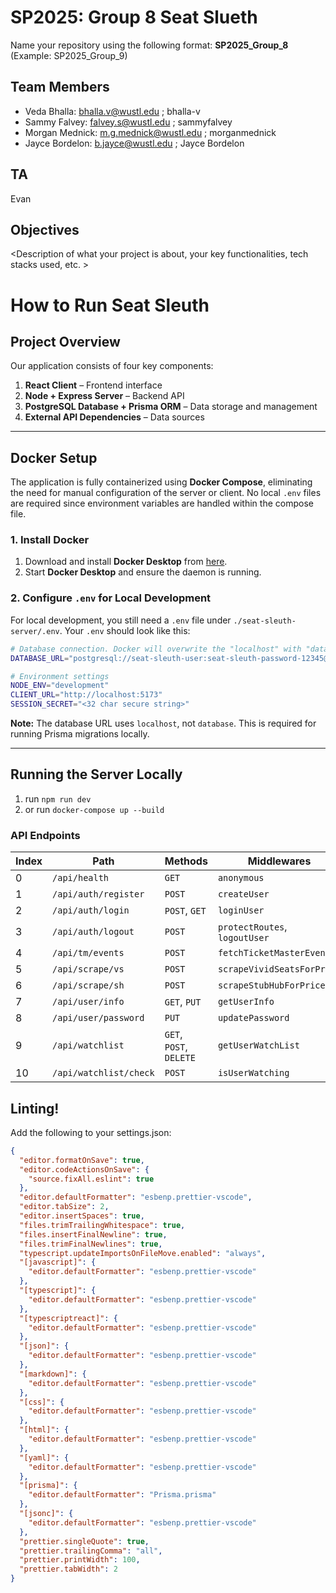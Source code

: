 # SP2025: Group 8 Seat Slueth

Name your repository using the following format:
**SP2025_Group_8**
(Example: SP2025_Group_9)

## Team Members

- Veda Bhalla: bhalla.v@wustl.edu ; bhalla-v
- Sammy Falvey: falvey.s@wustl.edu ; sammyfalvey
- Morgan Mednick: m.g.mednick@wustl.edu ; morganmednick
- Jayce Bordelon: b.jayce@wustl.edu ; Jayce Bordelon

## TA

Evan

## Objectives

&lt;Description of what your project is about, your key functionalities, tech stacks used, etc. &gt;

# **How to Run Seat Sleuth**

## **Project Overview**

Our application consists of four key components:

1. **React Client** – Frontend interface
2. **Node + Express Server** – Backend API
3. **PostgreSQL Database + Prisma ORM** – Data storage and management
4. **External API Dependencies** – Data sources

---

## **Docker Setup**

The application is fully containerized using **Docker Compose**, eliminating the need for manual configuration of the server or client. No local `.env` files are required since environment variables are handled within the compose file.

### **1. Install Docker**

1. Download and install **Docker Desktop** from [here](https://docs.docker.com/desktop/setup/install/mac-install/).
2. Start **Docker Desktop** and ensure the daemon is running.

### **2. Configure `.env` for Local Development**

For local development, you still need a `.env` file under `./seat-sleuth-server/.env`. Your `.env` should look like this:

```bash
# Database connection. Docker will overwrite the "localhost" with "database"
DATABASE_URL="postgresql://seat-sleuth-user:seat-sleuth-password-12345@localhost:5432/seat-sleuth"

# Environment settings
NODE_ENV="development"
CLIENT_URL="http://localhost:5173"
SESSION_SECRET="<32 char secure string>"
```

**Note:** The database URL uses `localhost`, not `database`. This is required for running Prisma migrations locally.

---

## **Running the Server Locally**

1. run `npm run dev`
2. or run `docker-compose up --build`

### API Endpoints

| Index | Path                     | Methods                     | Middlewares                        |
|-------|--------------------------|-----------------------------|-------------------------------------|
| 0     | `/api/health`           | `GET`                       | `anonymous`                         |
| 1     | `/api/auth/register`    | `POST`                      | `createUser`                        |
| 2     | `/api/auth/login`       | `POST`, `GET`               | `loginUser`                         |
| 3     | `/api/auth/logout`      | `POST`                      | `protectRoutes`, `logoutUser`      |
| 4     | `/api/tm/events`        | `POST`                      | `fetchTicketMasterEvents`          |
| 5     | `/api/scrape/vs`        | `POST`                      | `scrapeVividSeatsForPrice`         |
| 6     | `/api/scrape/sh`        | `POST`                      | `scrapeStubHubForPrice`            |
| 7     | `/api/user/info`        | `GET`, `PUT`                | `getUserInfo`                       |
| 8     | `/api/user/password`    | `PUT`                       | `updatePassword`                   |
| 9     | `/api/watchlist`        | `GET`, `POST`, `DELETE`     | `getUserWatchList`                 |
| 10    | `/api/watchlist/check`  | `POST`                      | `isUserWatching`                   |


## Linting!

Add the following to your settings.json:

```json
{
  "editor.formatOnSave": true,
  "editor.codeActionsOnSave": {
    "source.fixAll.eslint": true
  },
  "editor.defaultFormatter": "esbenp.prettier-vscode",
  "editor.tabSize": 2,
  "editor.insertSpaces": true,
  "files.trimTrailingWhitespace": true,
  "files.insertFinalNewline": true,
  "files.trimFinalNewlines": true,
  "typescript.updateImportsOnFileMove.enabled": "always",
  "[javascript]": {
    "editor.defaultFormatter": "esbenp.prettier-vscode"
  },
  "[typescript]": {
    "editor.defaultFormatter": "esbenp.prettier-vscode"
  },
  "[typescriptreact]": {
    "editor.defaultFormatter": "esbenp.prettier-vscode"
  },
  "[json]": {
    "editor.defaultFormatter": "esbenp.prettier-vscode"
  },
  "[markdown]": {
    "editor.defaultFormatter": "esbenp.prettier-vscode"
  },
  "[css]": {
    "editor.defaultFormatter": "esbenp.prettier-vscode"
  },
  "[html]": {
    "editor.defaultFormatter": "esbenp.prettier-vscode"
  },
  "[yaml]": {
    "editor.defaultFormatter": "esbenp.prettier-vscode"
  },
  "[prisma]": {
    "editor.defaultFormatter": "Prisma.prisma"
  },
  "[jsonc]": {
    "editor.defaultFormatter": "esbenp.prettier-vscode"
  },
  "prettier.singleQuote": true,
  "prettier.trailingComma": "all",
  "prettier.printWidth": 100,
  "prettier.tabWidth": 2
}
```
